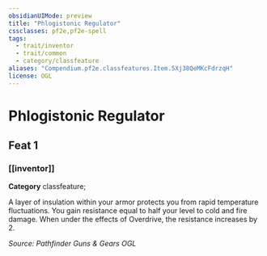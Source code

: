 ```yaml
---
obsidianUIMode: preview
title: "Phlogistonic Regulator"
cssclasses: pf2e,pf2e-spell
tags:
  - trait/inventor
  - trait/common
  - category/classfeature
aliases: "Compendium.pf2e.classfeatures.Item.5Xj38QeMKcFdrzqH"
license: OGL
---
```

# Phlogistonic Regulator
## Feat 1
### [[inventor]]

**Category** classfeature; 




A layer of insulation within your armor protects you from rapid temperature fluctuations. You gain resistance equal to half your level to cold and fire damage. When under the effects of Overdrive, the resistance increases by 2.

*Source: Pathfinder Guns & Gears*
*OGL*